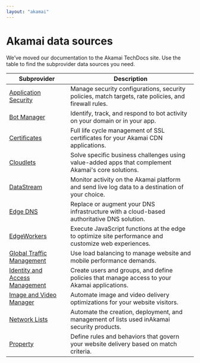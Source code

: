 ```yaml
---
layout: "akamai"
---
```


# Akamai data sources

We’ve moved our documentation to the Akamai TechDocs site. Use the table to find the subprovider data sources you need.

|Subprovider|Description|
|---|---|
|[Application Security](https://techdocs.akamai.com/terraform/v4.1/docs/appsec-datasources)|Manage security configurations, security policies, match targets, rate policies, and firewall rules.|
|[Bot Manager](https://techdocs.akamai.com/terraform/v4.1/docs/botman-datasources)|Identify, track, and respond to bot activity on your domain or in your app.|
|[Certificates](https://techdocs.akamai.com/terraform/v4.1/docs/cps-datasources)|Full life cycle management of SSL certificates for your ​Akamai​ CDN applications.|
|[Cloudlets](https://techdocs.akamai.com/terraform/v4.1/docs/cl-datasources)|Solve specific business challenges using value-added apps that complement ​Akamai​'s core solutions.|
|[DataStream](https://techdocs.akamai.com/terraform/v4.1/docs/ds-datasources)|Monitor activity on the ​Akamai​ platform and send live log data to a destination of your choice.|
|[Edge DNS](https://techdocs.akamai.com/terraform/v4.1/docs/edns-datasources)|Replace or augment your DNS infrastructure with a cloud-based authoritative DNS solution.|
|[EdgeWorkers](https://techdocs.akamai.com/terraform/v4.1/docs/ew-datasources)|Execute JavaScript functions at the edge to optimize site performance and customize web experiences.|
|[Global Traffic Management](https://techdocs.akamai.com/terraform/v4.1/docs/gtm-datasources)|Use load balancing to manage website and mobile performance demands.|
|[Identity and Access Management](https://techdocs.akamai.com/terraform/v4.1/docs/iam-datasources)|Create users and groups, and define policies that manage access to your Akamai applications.|
|[Image and Video Manager](https://techdocs.akamai.com/terraform/v4.1/docs/ivm-datasources)|Automate image and video delivery optimizations for your website visitors.|
|[Network Lists](https://techdocs.akamai.com/terraform/v4.1/docs/nl-datasources)|Automate the creation, deployment, and management of lists used in ​Akamai​ security products.|
|[Property](https://techdocs.akamai.com/terraform/v4.1/docs/pm-datasources)|Define rules and behaviors that govern your website delivery based on match criteria.|
